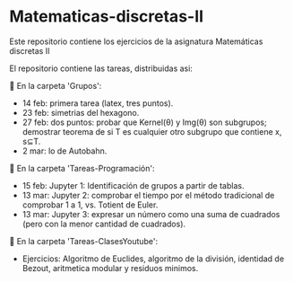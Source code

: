 # Matematicas-discretas-II
Este repositorio contiene los ejercicios de la asignatura Matemáticas discretas II


El repositorio contiene las tareas, distribuidas asi:

🔴 En la carpeta 'Grupos':
- 14 feb: primera tarea (latex, tres puntos).
- 23 feb: simetrias del hexagono.
- 27 feb: dos puntos: probar que Kernel(θ) y Img(θ) son subgrupos; demostrar teorema de si T es cualquier otro subgrupo que contiene x, s⊆T.
- 2 mar: lo de Autobahn.

🔴 En la carpeta 'Tareas-Programación':
- 15 feb: Jupyter 1: Identificación de grupos a partir de tablas.
- 13 mar: Jupyter 2: comprobar el tiempo por el método tradicional de comprobar 1 a 1, vs. Totient de Euler.
- 13 mar: Jupyter 3: expresar un número como una suma de cuadrados (pero con la menor cantidad de cuadrados).

🔴 En la carpeta 'Tareas-ClasesYoutube':
- Ejercicios: Algoritmo de Euclides, algoritmo de la división, 
identidad de Bezout, aritmetica modular y residuos minimos. 

